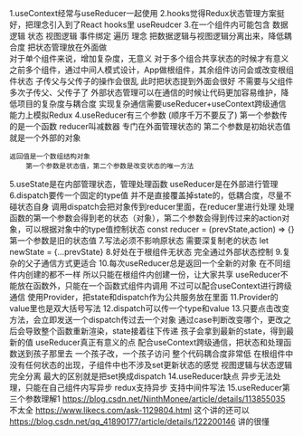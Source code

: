 1.useContext经常与useReducer一起使用
2.hooks觉得Redux状态管理方案挺好，把理念引入到了React hooks里
    useReudcer
3.在一个组件内可能包含
    数据逻辑
        状态
    视图逻辑
        事件绑定
        遍历
    理念
        把数据逻辑与视图逻辑分离出来，降低耦合度
            把状态管理放在外面做    
                对于单个组件来说，增加复杂度，无意义
                对于多个组合共享状态的时候才有意义
                    之前多个组件，通过中间人模式设计，App做根组件，其余组件访问会或改变根组件状态
                        子传父与父传子的操作会很乱
                        此时把状态提到外面会很好
                            不需要与父组件多次子传父、父传子了
                            外部状态管理可以在通信的时候让代码更加容易维护，降低项目的复杂度与耦合度
                            实现复杂通信需要useReducer+useContext跨级通信
                                能力上模拟Redux
4.useReducer有三个参数
    (顺序千万不要反了)
    第一个参数传的是一个函数 reducer叫减数器
        专门在外面管理状态的
    第二个参数是初始状态值
        就是一个外部的对象
    
    返回值是一个数组结构对象
        第一个参数是状态值，第二个参数是改变状态的唯一方法
5.useState是在内部管理状态，管理处理函数
    useReducer是在外部进行管理
6.dispatch要传一个固定的type值
    并不是直接覆盖掉state的，低耦合度，尽量不碰状态自身
    调用dispatch会把对象传到reducer里面，在reducer里进行处理
        处理函数的第一个参数会得到老的状态（对象），第二个参数会得到传过来的action对象，可以根据对象中的type值控制状态
            const reducer = (prevState,action) => {}
                第一个参数是旧的状态值
7.写法必须不影响原状态
    需要深复制老的状态 let newState = {...prevState}
8.好处在于根组件无状态
    完全通过外部状态控制
9.复杂的父子通信方式更适合
10.每次useReducer总是返回一个全新的对象
    在不同组件内创建的都不一样
    所以只能在根组件内创建一份，让大家共享
    useReducer不能放在函数外，只能在一个函数式组件内调用 
        不过可以配合useContext进行跨级通信
            使用Provider，把state和dispatch作为公共服务放在里面
11.Provider的value里也是双大括号写法
12.dispatch可以传一个type和value
13.只要点击改变方法，会立即发送一个dispatch传过去一个对象
    通过case判断改变哪个，更改之后会导致整个函数重新渲染，state接着往下传递
        孩子会拿到最新的state，得到最新的值
        useReducer真正有意义的点
            配合useContext跨级通信，把状态和处理函数送到孩子那里去
                一个孩子改，一个孩子访问
            整个代码耦合度非常低
                在根组件中没有任何状态的出现，子组件中也不涉及set更新状态的感觉
                    视图逻辑与状态逻辑完全分离
            最大的区别就是把set换成dispatch
14.useReducer缺点
    异步无法处理，只能在自己组件内写异步
    redux支持异步
        支持中间件写法
15.useReducer第三个参数理解1
    https://blog.csdn.net/NinthMonee/article/details/113855035 不太全
    https://www.likecs.com/ask-1129804.html 这个讲的还可以
    https://blog.csdn.net/qq_41890177/article/details/122200146 讲的很懂